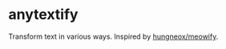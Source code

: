 # anytextify

Transform text in various ways. Inspired by [hungneox/meowify](https://github.com/hungneox/meowify).